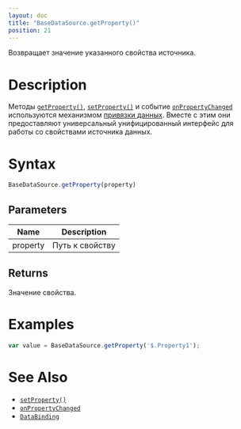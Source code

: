 ```yaml
---
layout: doc
title: "BaseDataSource.getProperty()"
position: 21
---
```


Возвращает значение указанного свойства источника.

# Description

Методы [`getProperty()`](../BaseDataSource.getProperty/), [`setProperty()`](../BaseDataSource.setProperty/)
и событие [`onPropertyChanged`](../BaseDataSource.onPropertyChanged/) используются механизмом
[привязки данных](../../../DataBinding/). Вместе с этим они предоставляют универсальный
унифицированный интерфейс для работы со свойствами источника данных.

# Syntax

```js
BaseDataSource.getProperty(property)
```

## Parameters

|Name|Description|
|----|-----------|
|property|Путь к свойству|

## Returns

Значение свойства.

# Examples

```js
var value = BaseDataSource.getProperty('$.Property1');
```

# See Also

* [`setProperty()`](../BaseDataSource.setProperty/)
* [`onPropertyChanged`](../BaseDataSource.onPropertyChanged/)
* [`DataBinding`](../../../DataBinding/)

